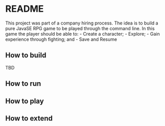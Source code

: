# README #

This project was part of a company hiring process. The idea is to build a pure JavaSE RPG game to be played through the command line.
In this game the player should be able to:
	- Create a character;
	- Explore;
	- Gain experience through fighting; and
	- Save and Resume

## How to build
TBD

## How to run

## How to play

## How to extend
